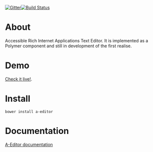[![Gitter](https://badges.gitter.im/Join%20Chat.svg)](https://gitter.im/rodrigoprestesmachado/a-editor?utm_source=badge&utm_medium=badge&utm_campaign=pr-badge)[![Build Status](https://travis-ci.org/rodrigoprestesmachado/a-editor.svg?branch=master)](https://travis-ci.org/rodrigoprestesmachado/a-editor)

# About
Accessible Rich Internet Applications Text Editor. It is implemented as a Polymer 
component and still in development of the first realise.

# Demo
[Check it live!](http://code.inf.poa.ifrs.edu.br/a-editor/bower_components/a-editor/index.html).

# Install
```schell
bower install a-editor
```
# Documentation 
[A-Editor documentation](https://github.com/rodrigoprestesmachado/a-editor/wiki)